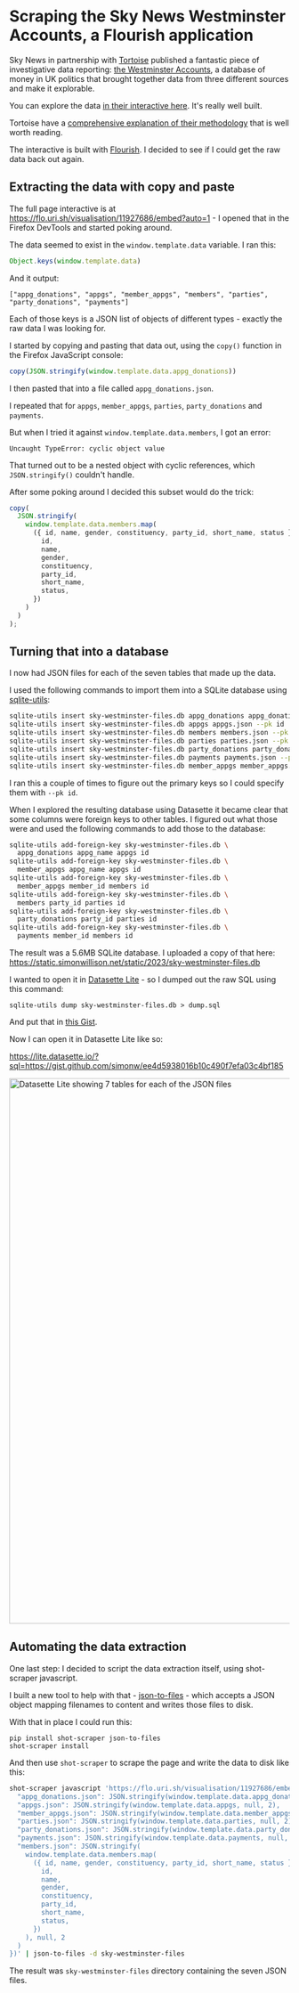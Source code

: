 # Scraping the Sky News Westminster Accounts, a Flourish application

Sky News in partnership with [Tortoise](https://www.tortoisemedia.com/) published a fantastic piece of investigative data reporting: [the Westminster Accounts](https://news.sky.com/story/westminster-accounts-methodology-12764656), a database of money in UK politics that brought together data from three different sources and make it explorable.

You can explore the data [in their interactive here](https://news.sky.com/story/westminster-accounts-search-for-your-mp-or-enter-your-full-postcode-12771627). It's really well built.

Tortoise have a [comprehensive explanation of their methodology](https://www.tortoisemedia.com/2023/01/08/the-westminster-accounts-methodology/) that is well worth reading.

The interactive is built with [Flourish](https://flourish.studio/features/). I decided to see if I could get the raw data back out again.

## Extracting the data with copy and paste

The full page interactive is at  https://flo.uri.sh/visualisation/11927686/embed?auto=1 - I opened that in the Firefox DevTools and started poking around.

The data seemed to exist in the `window.template.data` variable. I ran this:

```javascript
Object.keys(window.template.data)
```
And it output:
```
["appg_donations", "appgs", "member_appgs", "members", "parties", "party_donations", "payments"]
```
Each of those keys is a JSON list of objects of different types - exactly the raw data I was looking for.

I started by copying and pasting that data out, using the `copy()` function in the Firefox JavaScript console:
```javascript
copy(JSON.stringify(window.template.data.appg_donations))
```
I then pasted that into a file called `appg_donations.json`.

I repeated that for `appgs`, `member_appgs`, `parties`, `party_donations` and `payments`.

But when I tried it against `window.template.data.members`, I got an error:
```
Uncaught TypeError: cyclic object value
```
That turned out to be a nested object with cyclic references, which `JSON.stringify()` couldn't handle.

After some poking around I decided this subset would do the trick:

```javascript
copy(
  JSON.stringify(
    window.template.data.members.map(
      ({ id, name, gender, constituency, party_id, short_name, status }) => ({
        id,
        name,
        gender,
        constituency,
        party_id,
        short_name,
        status,
      })
    )
  )
);
```
## Turning that into a database

I now had JSON files for each of the seven tables that made up the data.

I used the following commands to import them into a SQLite database using [sqlite-utils](https://sqlite-utils.datasette.io/):
```bash
sqlite-utils insert sky-westminster-files.db appg_donations appg_donations.json --pk id
sqlite-utils insert sky-westminster-files.db appgs appgs.json --pk id
sqlite-utils insert sky-westminster-files.db members members.json --pk id
sqlite-utils insert sky-westminster-files.db parties parties.json --pk id
sqlite-utils insert sky-westminster-files.db party_donations party_donations.json --pk donation_id
sqlite-utils insert sky-westminster-files.db payments payments.json --pk id
sqlite-utils insert sky-westminster-files.db member_appgs member_appgs.json
```
I ran this a couple of times to figure out the primary keys so I could specify them with `--pk id`.

When I explored the resulting database using Datasette it became clear that some columns were foreign keys to other tables. I figured out what those were and used the following commands to add those to the database:

```bash
sqlite-utils add-foreign-key sky-westminster-files.db \
  appg_donations appg_name appgs id
sqlite-utils add-foreign-key sky-westminster-files.db \
  member_appgs appg_name appgs id
sqlite-utils add-foreign-key sky-westminster-files.db \
  member_appgs member_id members id
sqlite-utils add-foreign-key sky-westminster-files.db \
  members party_id parties id
sqlite-utils add-foreign-key sky-westminster-files.db \
  party_donations party_id parties id
sqlite-utils add-foreign-key sky-westminster-files.db \
  payments member_id members id
```

The result was a 5.6MB SQLite database. I uploaded a copy of that here: https://static.simonwillison.net/static/2023/sky-westminster-files.db

I wanted to open it in [Datasette Lite](https://github.com/simonw/datasette-lite) - so I dumped out the raw SQL using this command:

```
sqlite-utils dump sky-westminster-files.db > dump.sql
```
And put that in [this Gist](https://gist.github.com/simonw/ee4d5938016b10c490f7efa03c4bf185).

Now I can open it in Datasette Lite like so:

https://lite.datasette.io/?sql=https://gist.github.com/simonw/ee4d5938016b10c490f7efa03c4bf185

<img width="980" alt="Datasette Lite showing 7 tables for each of the JSON files" src="https://user-images.githubusercontent.com/9599/211655990-345a9646-2def-4e68-b7b3-182007d1e5a3.png">

## Automating the data extraction

One last step: I decided to script the data extraction itself, using shot-scraper javascript.

I built a new tool to help with that - [json-to-files](https://pypi.org/project/json-to-files) - which accepts a JSON object mapping filenames to content and writes those files to disk.

With that in place I could run this:

```
pip install shot-scraper json-to-files
shot-scraper install
```
And then use `shot-scraper` to scrape the page and write the data to disk like this:
```bash
shot-scraper javascript 'https://flo.uri.sh/visualisation/11927686/embed?auto=1' '({
  "appg_donations.json": JSON.stringify(window.template.data.appg_donations, null, 2),
  "appgs.json": JSON.stringify(window.template.data.appgs, null, 2),
  "member_appgs.json": JSON.stringify(window.template.data.member_appgs, null, 2),
  "parties.json": JSON.stringify(window.template.data.parties, null, 2),
  "party_donations.json": JSON.stringify(window.template.data.party_donations, null, 2),
  "payments.json": JSON.stringify(window.template.data.payments, null, 2),
  "members.json": JSON.stringify(
    window.template.data.members.map(
      ({ id, name, gender, constituency, party_id, short_name, status }) => ({
        id,
        name,
        gender,
        constituency,
        party_id,
        short_name,
        status,
      })
    ), null, 2
  )
})' | json-to-files -d sky-westminster-files
```
The result was `sky-westminster-files` directory containing the seven JSON files.
